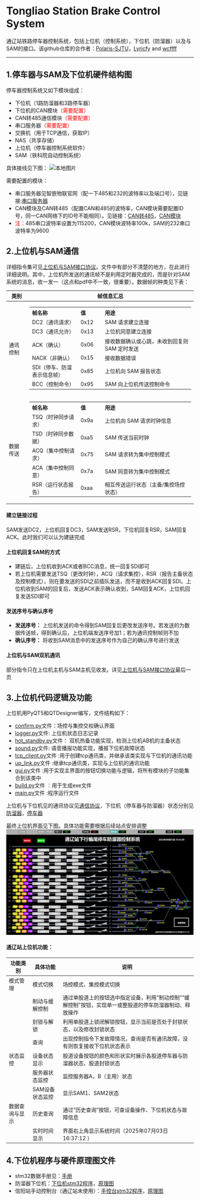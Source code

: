 # Tongliao Station Brake Control System
通辽站铁路停车器控制系统，包括上位机（控制系统），下位机（防溜器）以及与SAM的接口。该github仓库的合作者：[Polaris-SJTU](https://github.com/Polaris-SJTU)，[Lyricfy](https://github.com/Lyricfy) and [wcffff](https://github.com/wcffff)

***

## 1.停车器与SAM及下位机硬件结构图

停车器控制系统又如下模块组成：
* 下位机（1路防溜器和3路停车器）
* 下位机的CAN模块<span style="color: red;">（需要配置）</span>
* CAN转485通信模块<span style="color: red;">（需要配置）</span>
* 串口服务器<span style="color: red;">（需要配置）</span>
* 交换机（用于TCP通信，获取IP）
* NAS（共享存储）
* 上位机（停车器控制系统软件）
* SAM（铁科院自动控制系统）

具体接线见下图：
![本地图片](./pictures/控制系统.png)

需要配置的模块：
* 串口服务器见智嵌物联官网（配一下485和232的波特率以及端口号），见链接:[串口服务器](https://www.zhiqwl.com/list_146/401.html)
* CAN模块及CAN转485（配置CAN和485的波特率，CAN模块需要配置ID号，同一CAN网络下的ID号不能相同）。见链接：[CAN转485](https://www.zhiqwl.com/list_130/192.html)，[CAN模块](https://www.zhiqwl.com/list_130/190.html)
* <span style="color: red;">注：</span>485串口波特率设置为115200，CAN模块波特率100k，SAM的232串口波特率为9600

## 2.上位机与SAM通信

详细指令集可见[上位机与SAM接口协议](./通辽站SAM与停车器控制系统接口协议.pdf)。文件中有部分不清楚的地方，在此进行详细说明。其中，上位机所发送的通讯帧不是利用定时器完成的，而是针对SAM系统的消息，收一发一（这点和pdf中不一致，很重要）。数据帧的种类见下表：

| 类别   | 帧信息汇总                                                                                                                                                                                                 |
|--------|----------------------------------------------------------------------------------------------------------------------------------------------------------------------------------------------------------|
| 通讯控制 | <table style="width:100%"><tr><th style="width:30%; text-align:left">帧名称</th><th style="width:15%; text-align:left">值</th><th style="width:55%; text-align:left">用途</th></tr><tr><td>DC2（通讯请求）</td><td>0x12</td><td>SAM 请求建立连接</td></tr><tr><td>DC3（通讯允许）</td><td>0x13</td><td>上位机同意建立连接</td></tr><tr><td>ACK（确认）</td><td>0x06</td><td>接收数据确认或心跳，未收到回复则 SAM 定时发送</td></tr><tr><td>NACK（非确认）</td><td>0x15</td><td>接收数据错误</td></tr><tr><td>SDI（停车、防溜表示信息帧）</td><td>0x85</td><td>上位机向 SAM 报告状态</td></tr><tr><td>BCC（控制命令）</td><td>0x95</td><td>SAM 向上位机传送控制命令</td></tr></table> |
| 数据传送 | <table style="width:100%"><tr><th style="width:30%; text-align:left">帧名称</th><th style="width:15%; text-align:left">值</th><th style="width:55%; text-align:left">用途</th></tr><tr><td>TSQ（时钟同步请求）</td><td>0x9a</td><td>上位机向 SAM 请求时钟信息</td></tr><tr><td>TSD（时钟同步数据）</td><td>0xa5</td><td>SAM 传送当前时钟</td></tr><tr><td>ACQ（集中控制请求）</td><td>0x75</td><td>SAM 请求转为集中控制模式</td></tr><tr><td>ACA（集中控制同意）</td><td>0x7a</td><td>SAM 同意转为集中控制模式</td></tr><tr><td>RSR（运行状态报告）</td><td>0xaa</td><td>相互传送运行状态（主备/集控场控状态）</td></tr></table> |


#### 建立链接过程
SAM发送DC2，上位机回复DC3，SAM发送RSR，下位机回复RSR，SAM回复ACK。此时我们可以认为建链完成

#### 上位机回复SAM的方式
* 建链后，上位机收到ACK或者BCC消息，统一回复SDI即可
* 若上位机需要发送TSQ（更改时钟），ACQ（请求集控），RSR（报告主备状态及控制模式），则在要发送的SDI之前插队发送，而不是收到ACK回复SDI。上位机收到SAM的回复后，发送ACK表示确认收到，SAM回复ACK，上位机回复发送SDI即可

#### 发送序号与确认序号
* **发送序号：** 上位机发送的命令得到SAM回复后更改发送序号。若发送的为数据传送帧，得到确认后，上位机端发送序号加1；若为通讯控制帧则不加
* **确认序号：** 将收到SAM消息中的发送序号作为自己的确认序号进行发送

#### 上位机与SAM双机通讯
部分指令只在上位机主机与SAM主机见收发。详见[上位机与SAM接口协议](./通辽站SAM与停车器控制系统接口协议.pdf)最后一页

## 3.上位机代码逻辑及功能
上位机用PyQT5和QTDesigner编写，文件结构如下：
* [confirm.py](./BrakeControlSystemGUI/modules/confirm.py)文件：场控与集控交权确认界面
* [logger.py](./BrakeControlSystemGUI/modules/logger.py)文件: 上位机状态日志记录
* [hot_standby.py](./BrakeControlSystemGUI/modules/hot_standby.py)文件： 双机热备功能实现，检测上位机AB机的主备状态
* [sound.py](./BrakeControlSystemGUI/modules/sound.py)文件: 语音播报功能实现，播报下位机故障状态
* [tcp_client.py](./BrakeControlSystemGUI/modules/tcp_client.py)文件 :用于创建tcp通讯类，并继承该类实现与下位机的通讯功能
* [up_link.py](./BrakeControlSystemGUI/modules/up_link.py)文件 :继承tcp通讯类，实现与上位机的通讯功能
* [gui.py](./BrakeControlSystemGUI/modules/gui.py)文件 :用于实现主界面的按钮切换功能与逻辑，将所有模块的子功能集合到该类中
* [build.py](./BrakeControlSystemGUI/build.py)文件 ：用于生成exe文件
* [main.py](./BrakeControlSystemGUI/main.py)文件 :程序运行文件

上位机与下位机见的通讯协议见[通信协议](./上位机与下位机-通信协议.pdf)，下位机（停车器与防溜器）状态分别见[防溜器](./通辽防溜器下位机状态说明.pdf)，[停车器](./通辽TCY停车器下位机状态说明.pdf)

最终上位机界面见下图。具体功能需要根据后续站点安排调整
![本地图片](./pictures/上位机界面.png)

#### 通辽站上位机功能：

|功能类别|具体功能|说明|
| ---- | ---- | ---- |
|模式管理|模式切换|场控模式、集控模式切换|
||制动与缓解控制|通过单股道上的按钮选中指定设备，利用“制动控制”“缓解控制”按钮，实现单一或整股道的停车防溜器制动、释放操作|
||封锁与解锁|利用单股道上锁闭解锁按钮，显示当前是否处于封锁状态，以及修改封锁状态|
||查询|出现控制指令下发故障情况，查询是否有通讯故障，没有则恢复接收下位机状态表示|
|状态监控|设备状态显示|股道设备按钮的颜色和形状实时展示各股道停车器与防溜器状态、股道封锁状态|
||服务器状态监控|监控服务器A，B（主用）状态|
||SAM设备状态监控|显示SAM1、SAM2状态|
|数据查询与显示|历史查询|通过“历史查询”按钮，可查设备操作、下位机状态与故障信息|
||实时时间显示|界面右上角显示系统时间（2025年07月03日 16:37:12 ）|


## 4.下位机程序与硬件原理图文件
* stm32数据手册见：[手册](./stm32h723数据手册.pdf)
* 防溜器下位机：[下位机stm32程序](./BrakeControlSystem_stm32_v1/)，[原理图](./ProPrj_火车制动系统-防溜器_2025-06-22.epro)
* 信阳站手动控制台（通辽站未使用）：[手控台stm32程序](./ManuelControlSystem_stm32_v1/)，[原理图](./ProPrj_火车手动控制开关_2025-05-28.epro)




